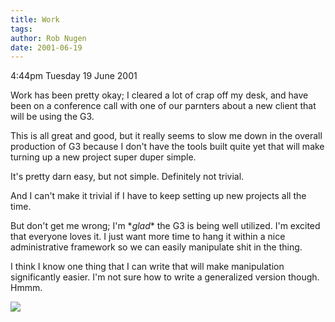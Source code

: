 ```yaml
---
title: Work
tags: 
author: Rob Nugen
date: 2001-06-19
---
```


<p class=date>4:44pm Tuesday 19 June 2001</p>

<p>Work has been pretty okay; I cleared a lot of crap
off my desk, and have been on a conference call with
one of our parnters about a new client that will be
using the G3.</p>

<p>This is all great and good, but it really seems to
slow me down in the overall production of G3 because I
don't have the tools built quite yet that will make
turning up a new project super duper simple.</p>

<p>It's pretty darn easy, but not simple.  Definitely
not trivial.</p>

<p>And I can't make it trivial if I have to keep
setting up new projects all the time.</p>

<p>But don't get me wrong; I'm *<em>glad</em>* the G3
is being well utilized.  I'm excited that everyone
loves it.  I just want more time to hang it within a
nice administrative framework so we can easily
manipulate shit in the thing.</p>

<p>I think I know one thing that I can write that will
make manipulation significantly easier.  I'm not sure
how to write a generalized version though.  Hmmm.</p>

<p><img src="/images/rob/wL-ROB.gif"/></p>
